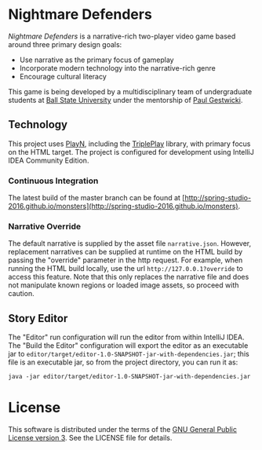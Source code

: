 # Nightmare Defenders

_Nightmare Defenders_ is a narrative-rich two-player video game based around three primary design goals:
 * Use narrative as the primary focus of gameplay
 * Incorporate modern technology into the narrative-rich genre
 * Encourage cultural literacy

This game is being developed by a multidisciplinary team of
undergraduate students at [Ball State University](http://bsu.edu)
under the mentorship of [Paul Gestwicki](http://www.cs.bsu.edu/~pvg).

## Technology
This project uses [PlayN](http://playn.io), including the
[TriplePlay](https://github.com/threerings/tripleplay) library,
with primary focus on the HTML target.
The project is configured for development using IntelliJ IDEA Community Edition.

### Continuous Integration
The latest build of the master branch can be found at [http://spring-studio-2016.github.io/monsters](http://spring-studio-2016.github.io/monsters).

### Narrative Override
The default narrative is supplied by the asset file `narrative.json`.
However, replacement narratives can be supplied at runtime on the HTML
build by passing the "override" parameter in the http request. For example,
when running the HTML build locally, use the url `http://127.0.0.1?override`
to access this feature. Note that this only replaces the narrative file
and does not manipulate known regions or loaded image assets, so proceed
with caution.

## Story Editor
The "Editor" run configuration will run the editor from within IntelliJ IDEA.
The "Build the Editor" configuration will export the editor as an executable
jar to `editor/target/editor-1.0-SNAPSHOT-jar-with-dependencies.jar`; this file is
 an executable jar, so from the project directory, you can run it as:
 ```
 java -jar editor/target/editor-1.0-SNAPSHOT-jar-with-dependencies.jar
 ```

# License

This software is distributed under the terms of the 
[GNU General Public License version 3](http://www.gnu.org/licenses/gpl-3.0.en.html).
See the LICENSE file for details.
